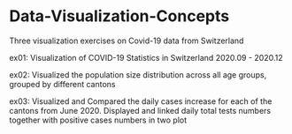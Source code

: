 # Data-Visualization-Concepts
Three visualization exercises on Covid-19 data from Switzerland

ex01: Visualization of COVID-19 Statistics in Switzerland 2020.09 - 2020.12

ex02: Visualized the population size distribution across all age groups, grouped by different cantons

ex03: Visualized and Compared the daily cases increase for each of the cantons from June 2020. Displayed and linked daily total tests numbers together with positive cases numbers in two plot
